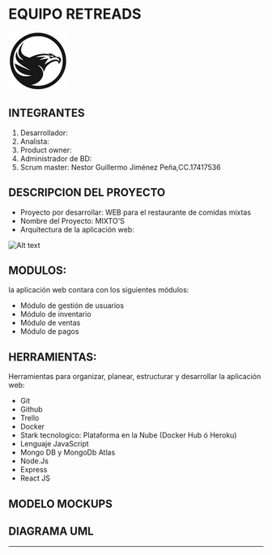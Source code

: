 # EQUIPO RETREADS
![Alt text](LogoDraft.jpg) 

## INTEGRANTES
1. Desarrollador: 
2. Analista:
3. Product owner:
4. Administrador de BD:
5. Scrum master: Nestor Guillermo Jiménez Peña,CC.17417536     

## DESCRIPCION DEL PROYECTO
- Proyecto por desarrollar:  WEB para el restaurante de comidas mixtas
- Nombre del Proyecto: MIXTO'S
- Arquitectura de la aplicación web:

![Alt text](Arquitectura-Aplicación-Web.png) 

## MODULOS: 
la aplicación web contara con los siguientes módulos:
- Módulo de gestión de usuarios
- Módulo de inventario
- Módulo de ventas
- Módulo de pagos

## HERRAMIENTAS:
Herramientas para organizar, planear, estructurar y desarrollar la aplicación web:
- Git
- Github
- Trello
- Docker
- Stark tecnologico: Plataforma en la Nube (Docker Hub ó Heroku)
- Lenguaje JavaScript
- Mongo DB y MongoDb Atlas
- Node.Js
- Express
- React JS

## MODELO MOCKUPS

## DIAGRAMA UML


---
